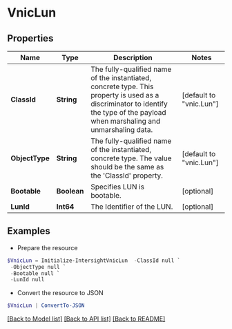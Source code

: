 # VnicLun
## Properties

Name | Type | Description | Notes
------------ | ------------- | ------------- | -------------
**ClassId** | **String** | The fully-qualified name of the instantiated, concrete type. This property is used as a discriminator to identify the type of the payload when marshaling and unmarshaling data. | [default to "vnic.Lun"]
**ObjectType** | **String** | The fully-qualified name of the instantiated, concrete type. The value should be the same as the &#39;ClassId&#39; property. | [default to "vnic.Lun"]
**Bootable** | **Boolean** | Specifies LUN is bootable. | [optional] 
**LunId** | **Int64** | The Identifier of the LUN. | [optional] 

## Examples

- Prepare the resource
```powershell
$VnicLun = Initialize-IntersightVnicLun  -ClassId null `
 -ObjectType null `
 -Bootable null `
 -LunId null
```

- Convert the resource to JSON
```powershell
$VnicLun | ConvertTo-JSON
```

[[Back to Model list]](../README.md#documentation-for-models) [[Back to API list]](../README.md#documentation-for-api-endpoints) [[Back to README]](../README.md)

